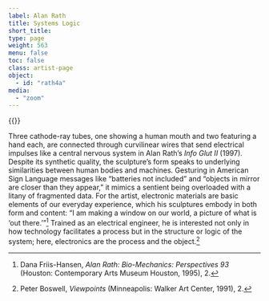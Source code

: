 ```yaml
---
label: Alan Rath
title: Systems Logic
short_title:
type: page
weight: 563
menu: false
toc: false
class: artist-page
object:
  - id: "rath4a"
media:
  - "zoom"
---
```

{{<q-figure id="rath4a" >}}

Three cathode-ray tubes, one showing a human mouth and two featuring a hand each, are connected through curvilinear wires that send electrical impulses like a central nervous system in Alan Rath’s *Info Glut II* (1997). Despite its synthetic quality, the sculpture’s form speaks to underlying similarities between human bodies and machines. Gesturing in American Sign Language messages like “batteries not included” and “objects in mirror are closer than they appear,” it mimics a sentient being overloaded with a litany of fragmented data. For the artist, electronic materials are basic elements of our everyday experience, which his sculptures embody in both form and content: “I am making a window on our world, a picture of what is ‘out there.’”[^1] Trained as an electrical engineer, he is interested not only in how technology facilitates a process but in the structure or logic of the system; here, electronics are the process and the object.[^2]

[^1]: Dana Friis-Hansen, *Alan Rath: Bio-Mechanics: Perspectives 93* (Houston: Contemporary Arts Museum Houston, 1995), 2.

[^2]: Peter Boswell, *Viewpoints* (Minneapolis: Walker Art Center, 1991), 2.
